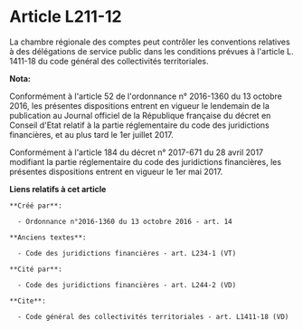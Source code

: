 # Article L211-12

La chambre régionale des comptes peut contrôler les conventions relatives à des délégations de service public dans les
conditions prévues à l'article L. 1411-18 du code général des collectivités territoriales.

**Nota:**

Conformément à l'article 52 de l'ordonnance n° 2016-1360 du 13 octobre 2016, les présentes dispositions entrent en vigueur le
lendemain de la publication au Journal officiel de la République française du décret en Conseil d'Etat relatif à la partie
réglementaire du code des juridictions financières, et au plus tard le 1er juillet 2017.

Conformément à l'article 184 du décret n° 2017-671 du 28 avril 2017 modifiant la partie réglementaire du code des
juridictions financières, les présentes dispositions entrent en vigueur le 1er mai 2017.

**Liens relatifs à cet article**

	**Créé par**:

	  - Ordonnance n°2016-1360 du 13 octobre 2016 - art. 14

	**Anciens textes**:

	  - Code des juridictions financières - art. L234-1 (VT)

	**Cité par**:

	  - Code des juridictions financières - art. L244-2 (VD)

	**Cite**:

	  - Code général des collectivités territoriales - art. L1411-18 (VD)
